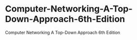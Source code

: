 # Computer-Networking-A-Top-Down-Approach-6th-Edition
Computer Networking A Top-Down Approach 6th Edition
